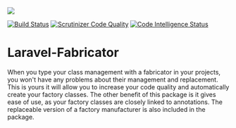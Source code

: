 <img src="https://laravel.com/assets/img/components/logo-laravel.svg">



[![Build Status](https://travis-ci.org/aligurbuz/laravel-fabricator.svg?branch=master)](https://travis-ci.org/aligurbuz/laravel-fabricator)
[![Scrutinizer Code Quality](https://scrutinizer-ci.com/g/aligurbuz/laravel-fabricator/badges/quality-score.png?b=master)](https://scrutinizer-ci.com/g/aligurbuz/laravel-fabricator/?branch=master)
[![Code Intelligence Status](https://scrutinizer-ci.com/g/aligurbuz/laravel-fabricator/badges/code-intelligence.svg?b=master)](https://scrutinizer-ci.com/code-intelligence)


# Laravel-Fabricator
When you type your class management with a fabricator in your projects, you won't have any problems about their management and replacement.
This is yours it will allow you to increase your code quality and automatically create your factory classes.
The other benefit of this package is it gives ease of use, as your factory classes are closely linked to annotations.
The replaceable version of a factory manufacturer is also included in the package.
